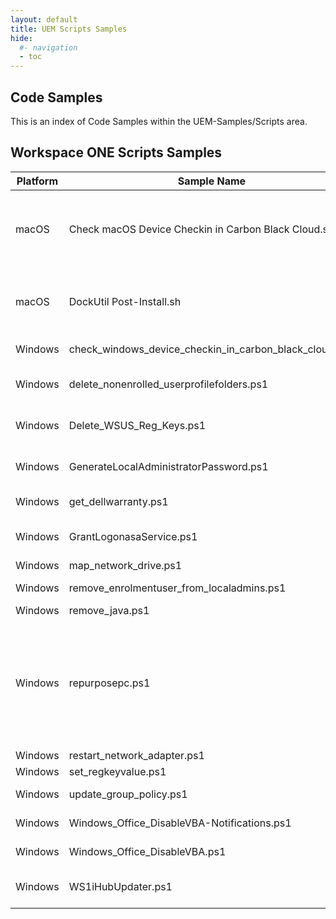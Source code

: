```yaml
---
layout: default
title: UEM Scripts Samples
hide:
  #- navigation
  - toc
---
```


## Code Samples

This is an index of Code Samples within the UEM-Samples/Scripts area.

## Workspace ONE Scripts Samples

| Platform | Sample Name | Summary | Link |
| --- | --- | --- | ---:|
| macOS | Check macOS Device Checkin in Carbon Black Cloud.sh | Check macOS Device Registered in Carbon Black Cloud as per https://community.carbonblack.com/t5/Knowledge-Base/Carbon-Black-Cloud-How-To-Check-DeviceID-On-Endpoint-macOS-3-5-x/ta-p/111757 | [Check macOS Device Checkin in Carbon Black Cloud.sh](https://github.com/euc-oss/euc-samples/tree/main/UEM-Samples/Scripts/macOS/Check%20macOS%20Device%20Checkin%20in%20Carbon%20Black%20Cloud.sh) |
| macOS | DockUtil Post-Install.sh | There are times where it would be useful to add icons to the users dock after installing a new application.   The following script can be added as a post-install script in order to call an open source utility script (dockutil) to add the item as desired. | [DockUtil Post-Install.sh](https://github.com/euc-oss/euc-samples/tree/main/UEM-Samples/Scripts/macOS/DockUtil%20Post-Install.sh) |
| Windows | check_windows_device_checkin_in_carbon_black_cloud.ps1 | Check Windows Device Checkin in Carbon Black Cloud | [check_windows_device_checkin_in_carbon_black_cloud.ps1](https://github.com/euc-oss/euc-samples/tree/main/UEM-Samples/Scripts/Windows/check_windows_device_checkin_in_carbon_black_cloud.ps1) |
| Windows | delete_nonenrolled_userprofilefolders.ps1 | Script to delete user profile folders not accessed for more than x month(s). Does NOT delete user profile folder of enrolled user as this breaks enrollment. | [delete_nonenrolled_userprofilefolders.ps1](https://github.com/euc-oss/euc-samples/tree/main/UEM-Samples/Scripts/Windows/delete_nonenrolled_userprofilefolders.ps1) |
| Windows | Delete_WSUS_Reg_Keys.ps1 | Deletes the SCCM WSUS registry keys that prevent a Windows 10 machine from using a modern managed Windows Update Profile. | [Delete_WSUS_Reg_Keys.ps1](https://github.com/euc-oss/euc-samples/tree/main/UEM-Samples/Scripts/Windows/Delete_WSUS_Reg_Keys.ps1) |
| Windows | GenerateLocalAdministratorPassword.ps1 | Generate a randomized strong password and set on the local Administrator account. Change the password length and user using the variables | [GenerateLocalAdministratorPassword.ps1](https://github.com/euc-oss/euc-samples/tree/main/UEM-Samples/Scripts/Windows/GenerateLocalAdministratorPassword.ps1) |
| Windows | get_dellwarranty.ps1 | This script gathers the Dell Warranty info on the current Dell device. | [get_dellwarranty.ps1](https://github.com/euc-oss/euc-samples/tree/main/UEM-Samples/Scripts/Windows/get_dellwarranty.ps1) |
| Windows | GrantLogonasaService.ps1 | This powershell script grants the Log on as a Service User Rights Assignment to the user specified by the $ServiceAccount param | [GrantLogonasaService.ps1](https://github.com/euc-oss/euc-samples/tree/main/UEM-Samples/Scripts/Windows/GrantLogonasaService.ps1) |
| Windows | map_network_drive.ps1 | Map a network drive | [map_network_drive.ps1](https://github.com/euc-oss/euc-samples/tree/main/UEM-Samples/Scripts/Windows/map_network_drive.ps1) |
| Windows | remove_enrolmentuser_from_localadmins.ps1 | Script to remove the enrolment user from local Administrators group | [remove_enrolmentuser_from_localadmins.ps1](https://github.com/euc-oss/euc-samples/tree/main/UEM-Samples/Scripts/Windows/remove_enrolmentuser_from_localadmins.ps1) |
| Windows | remove_java.ps1 | Delete all Java versions | [remove_java.ps1](https://github.com/euc-oss/euc-samples/tree/main/UEM-Samples/Scripts/Windows/remove_java.ps1) |
| Windows | repurposepc.ps1 | This powershell script Unenrols and then enrols a Windows 10+ device under a different user whilst preserving all WS1 UEM managed applications from being uninstalled upon unenrolment. Maintains Azure AD join status. Does not delete device records from Intune. Downloads AirwatchAgent.msi file to a C:\Recovery\OEM subfolder, creates a Scheduled Task and a script to be run by the Scheduled Task on next logon to repurpose a device to WS1 from one user to another. | [repurposepc.ps1](https://github.com/euc-oss/euc-samples/tree/main/UEM-Samples/Scripts/Windows/repurposepc.ps1) |
| Windows | restart_network_adapter.ps1 | This script restarts all network adapters | [restart_network_adapter.ps1](https://github.com/euc-oss/euc-samples/tree/main/UEM-Samples/Scripts/Windows/restart_network_adapter.ps1) |
| Windows | set_regkeyvalue.ps1 | Set Registry Key | [set_regkeyvalue.ps1](https://github.com/euc-oss/euc-samples/tree/main/UEM-Samples/Scripts/Windows/set_regkeyvalue.ps1) |
| Windows | update_group_policy.ps1 | Forces an Update of the Group Policy Objects applied to this device | [update_group_policy.ps1](https://github.com/euc-oss/euc-samples/tree/main/UEM-Samples/Scripts/Windows/update_group_policy.ps1) |
| Windows | Windows_Office_DisableVBA-Notifications.ps1 | Disable Microsoft Office VBA macros notifications on Windows via a PowerShell script. | [Windows_Office_DisableVBA-Notifications.ps1](https://github.com/euc-oss/euc-samples/tree/main/UEM-Samples/Scripts/Windows/Windows_Office_DisableVBA-Notifications.ps1) |
| Windows | Windows_Office_DisableVBA.ps1 | Disable Microsoft Office VBA macros on Windows via a PowerShell script. | [Windows_Office_DisableVBA.ps1](https://github.com/euc-oss/euc-samples/tree/main/UEM-Samples/Scripts/Windows/Windows_Office_DisableVBA.ps1) |
| Windows | WS1iHubUpdater.ps1 | Downloads and installs the latest Workspace ONE Intelligent Hub using C:\Program Files (x86)\Airwatch\AgentUI\AW.WinPC.Updater.exe | [WS1iHubUpdater.ps1](https://github.com/euc-oss/euc-samples/tree/main/UEM-Samples/Scripts/Windows/WS1iHubUpdater.ps1) |
